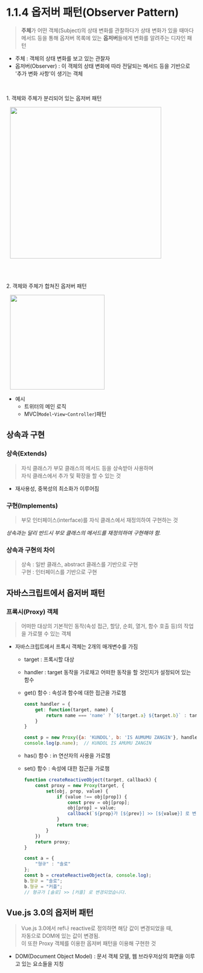 # 1.1.4 옵저버 패턴(Observer Pattern)
> **주체**가 어떤 객체(Subject)의 상태 변화를 관찰하다가 상태 변화가 있을 때마다 메서드 등을 통해 옵저버 목록에 있는 **옵저버**들에게 변화를 알려주는 디자인 패턴

- 주체 : 객체의 상태 변화를 보고 있는 관찰자
- 옵저버(Observer) : 이 객체의 상태 변화에 따라 전달되는 메서드 등을 기반으로 '추가 변화 사항'이 생기는 객체

<br>
<p>1. 객체와 주체가 분리되어 있는 옵저버 패턴</p>
<img src="https://github.com/user-attachments/assets/c201e005-afcb-42ca-9eb9-d8f3a750ed42" style="width:400px; padding-left:10px;">

<br><br>

<p>2. 객체와 주체가 합쳐진 옵저버 패턴</p>
<img src="https://github.com/user-attachments/assets/b927159d-8df6-4f3b-9daf-d954382d6f3a" style="width:250px; padding-left:10px;">

<br>

- 예시
    - 트위터의 메인 로직
    - MVC(`Model`-`View`-`Controller`)패턴

## 상속과 구현
### 상속(Extends)
> 자식 클래스가 부모 클래스의 메서드 등을 상속받아 사용하며  
자식 클래스에서 추가 및 확장을 할 수 있는 것

- 재사용성, 중복성의 최소화가 이루어짐

### 구현(Implements)
> 부모 인터페이스(interface)를 자식 클래스에서 재정의하여 구현하는 것

*상속과는 달리 반드시 부모 클래스의 메서드를 재정의하여 구현해야 함.*

### 상속과 구현의 차이
> 상속 : 일반 클래스, abstract 클래스를 기반으로 구현  
> 구현 : 인터페이스를 기반으로 구현

## 자바스크립트에서 옵저버 패턴
### 프록시(Proxy) 객체
> 어떠한 대상의 기본적인 동작(속성 접근, 할당, 순회, 열거, 함수 호출 등)의 작업을 가로챌 수 있는 객체

- 자바스크립트에서 프록시 객체는 2개의 매개변수를 가짐
    - target : 프록시할 대상
    - handler : target 동작을 가로채고 어떠한 동작을 할 것인지가 설정되어 있는 함수
    - get() 함수 : 속성과 함수에 대한 접근을 가로챔

        ```javascript
        const handler = {
            get: function(target, name) {
                return name === 'name' ? `${target.a} ${target.b}` : target[name];
            }
        }

        const p = new Proxy({a: 'KUNDOL', b: 'IS AUMUMU ZANGIN'}, handler);
        console.log(p.name);  // KUNDOL IS AMUMU ZANGIN
        ```

    - has() 함수 : in 연산자의 사용을 가로챔
    - set() 함수 : 속성에 대한 접근을 가로챔
        ```javascript
        function createReactiveObject(target, callback) {
            const proxy = new Proxy(target, {
                set(obj, prop, value) {
                    if (value !== obj[prop]) {
                        const prev = obj[prop];
                        obj[prop] = value;
                        callback(`${prop}가 [${prev}] >> [${value}] 로 변경되었습니다.`);
                    }
                    return true;
                }
            })
            return proxy;
        }

        const a = {
            "형규" : "솔로"
        };
        const b = createReactiveObject(a, console.log);
        b.형규 = "솔로";
        b.형규 = "커플";
        // 형규가 [솔로] >> [커플] 로 변경되었습니다.
        ```

## Vue.js 3.0의 옵저버 패턴
> Vue.js 3.0에서 ref나 reactive로 정의하면 해당 값이 변경되었을 때,  
> 자동으로 DOM에 있는 값이 변경됨.  
> 이 또한 Proxy 객체를 이용한 옵저버 패턴을 이용해 구현한 것

- DOM(Document Object Model) : 문서 객체 모델, 웹 브라우저상의 화면을 이루고 있는 요소들을 지칭
